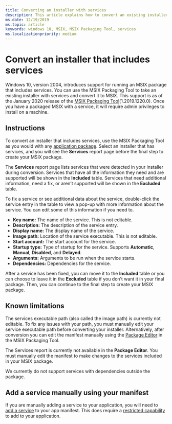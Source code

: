 ```yaml
---
title: Converting an installer with services
description: This article explains how to convert an existing installer with services to MSIX using the MSIX Packaging Tool
ms.date: 12/19/2019
ms.topic: article
keywords: windows 10, MSIX, MSIX Packaging Tool, services
ms.localizationpriority: medium
---
```


# Convert an installer that includes services

Windows 10, version 2004, introduces support for running an MSIX package that includes services. You can use the MSIX Packaging Tool to take an existing installer with services and convert it to MSIX. This support is as of the January 2020 release of the [MSIX Packaging Tool](tool-overview.md)(1.2019.1220.0). Once you have a packaged MSIX with a service, it will require admin privileges to install on a machine.

## Instructions

To convert an installer that includes services, use the MSIX Packaging Tool as you would with any [application package](create-app-package.md). Select an installer that has services, and you will see the **Services** report page before the final step to create your MSIX package.

The **Services** report page lists services that were detected in your installer during conversion. Services that have all the information they need and are supported will be shown in the **Included** table. Services that need additional information, need a fix, or aren’t supported will be shown in the **Excluded** table.

To fix a service or see additional data about the service, double-click the service entry in the table to view a pop-up with more information about the service. You can edit some of this information if you need to.

- **Key name:** The name of the service. This is not editable.
- **Description:** The description of the service entry.
- **Display name:** The display name of the service.
- **Image path:** Location of the service executable. This is not editable.
- **Start account:** The start account for the service.
- **Startup type:** Type of startup for the service. Supports **Automatic**, **Manual**, **Disabled**, and **Delayed**.
- **Arguments:** Arguments to be run when the service starts.
- **Dependencies:** Dependencies for the service.

After a service has been fixed, you can move it to the **Included** table or you can choose to leave it in the **Excluded** table if you don’t want it in your final package. Then, you can continue to the final step to create your MSIX package.

## Known limitations

The services executable path (also called the image path) is currently not editable. To fix any issues with your path, you must manually edit your service executable path before converting your installer. Alternatively, after conversion you can edit the manifest manually using the [Package Editor](package-editor.md) in the MSIX Packaging Tool.

The Services report is currently not available in the **Package Editor**. You must manually edit the manifest to make changes to the services included in your MSIX package.

We currently do not support services with dependencies outside the package.

## Add a service manually using your manifest

If you are manually adding a service to your application, you will need to [add a service](/uwp/schemas/appxpackage/uapmanifestschema/element-desktop6-service) to your app manifest. This does require a [restricted capability](/windows/uwp/packaging/app-capability-declarations#restricted-capabilities) to add to your application.
